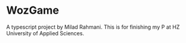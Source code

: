 # WozGame
A typescript project by Milad Rahmani. This is for finishing my P at HZ University of Applied Sciences. 
